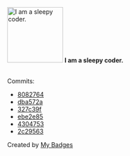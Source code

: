 <img src="https://my-badges.github.io/my-badges/sleepy-coder.png" alt="I am a sleepy coder." title="I am a sleepy coder." width="128">
<strong>I am a sleepy coder.</strong>
<br><br>

Commits:

- <a href="https://github.com/VandalByte/VandalByte/commit/8082764affad9bf75f87d534ca10746a93da9733">8082764</a>
- <a href="https://github.com/VandalByte/VandalByte/commit/dba572a3dc74e718d97013bb3402d4a4c04d6b99">dba572a</a>
- <a href="https://github.com/VandalByte/VandalByte/commit/327c39fff5e66ecf0610258efe57c1b561101f4f">327c39f</a>
- <a href="https://github.com/VandalByte/VandalByte/commit/ebe2e8589aa18a41ebf9c2aa7d047e54ead939b9">ebe2e85</a>
- <a href="https://github.com/VandalByte/darkmatter-grub2-theme/commit/4304753ecd423a6e2115f11a2591be5692a5ed44">4304753</a>
- <a href="https://github.com/VandalByte/dedsec-grub2-theme/commit/2c295638ae037c48f60b68210342874f574cce46">2c29563</a>


Created by <a href="https://github.com/my-badges/my-badges">My Badges</a>